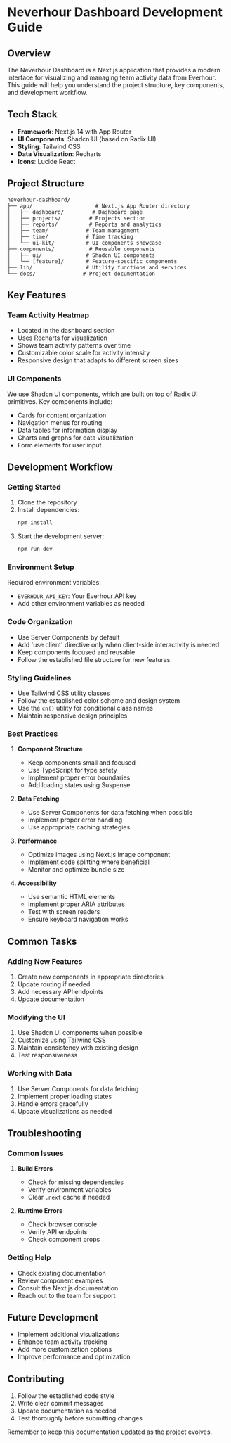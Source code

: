 # Neverhour Dashboard Development Guide

## Overview
The Neverhour Dashboard is a Next.js application that provides a modern interface for visualizing and managing team activity data from Everhour. This guide will help you understand the project structure, key components, and development workflow.

## Tech Stack
- **Framework**: Next.js 14 with App Router
- **UI Components**: Shadcn UI (based on Radix UI)
- **Styling**: Tailwind CSS
- **Data Visualization**: Recharts
- **Icons**: Lucide React

## Project Structure
```
neverhour-dashboard/
├── app/                    # Next.js App Router directory
│   ├── dashboard/         # Dashboard page
│   ├── projects/         # Projects section
│   ├── reports/          # Reports and analytics
│   ├── team/            # Team management
│   ├── time/            # Time tracking
│   └── ui-kit/          # UI components showcase
├── components/           # Reusable components
│   ├── ui/              # Shadcn UI components
│   └── [feature]/       # Feature-specific components
├── lib/                 # Utility functions and services
└── docs/               # Project documentation
```

## Key Features

### Team Activity Heatmap
- Located in the dashboard section
- Uses Recharts for visualization
- Shows team activity patterns over time
- Customizable color scale for activity intensity
- Responsive design that adapts to different screen sizes

### UI Components
We use Shadcn UI components, which are built on top of Radix UI primitives. Key components include:
- Cards for content organization
- Navigation menus for routing
- Data tables for information display
- Charts and graphs for data visualization
- Form elements for user input

## Development Workflow

### Getting Started
1. Clone the repository
2. Install dependencies:
   ```bash
   npm install
   ```
3. Start the development server:
   ```bash
   npm run dev
   ```

### Environment Setup
Required environment variables:
- `EVERHOUR_API_KEY`: Your Everhour API key
- Add other environment variables as needed

### Code Organization
- Use Server Components by default
- Add 'use client' directive only when client-side interactivity is needed
- Keep components focused and reusable
- Follow the established file structure for new features

### Styling Guidelines
- Use Tailwind CSS utility classes
- Follow the established color scheme and design system
- Use the `cn()` utility for conditional class names
- Maintain responsive design principles

### Best Practices
1. **Component Structure**
   - Keep components small and focused
   - Use TypeScript for type safety
   - Implement proper error boundaries
   - Add loading states using Suspense

2. **Data Fetching**
   - Use Server Components for data fetching when possible
   - Implement proper error handling
   - Use appropriate caching strategies

3. **Performance**
   - Optimize images using Next.js Image component
   - Implement code splitting where beneficial
   - Monitor and optimize bundle size

4. **Accessibility**
   - Use semantic HTML elements
   - Implement proper ARIA attributes
   - Test with screen readers
   - Ensure keyboard navigation works

## Common Tasks

### Adding New Features
1. Create new components in appropriate directories
2. Update routing if needed
3. Add necessary API endpoints
4. Update documentation

### Modifying the UI
1. Use Shadcn UI components when possible
2. Customize using Tailwind CSS
3. Maintain consistency with existing design
4. Test responsiveness

### Working with Data
1. Use Server Components for data fetching
2. Implement proper loading states
3. Handle errors gracefully
4. Update visualizations as needed

## Troubleshooting

### Common Issues
1. **Build Errors**
   - Check for missing dependencies
   - Verify environment variables
   - Clear `.next` cache if needed

2. **Runtime Errors**
   - Check browser console
   - Verify API endpoints
   - Check component props

### Getting Help
- Check existing documentation
- Review component examples
- Consult the Next.js documentation
- Reach out to the team for support

## Future Development
- Implement additional visualizations
- Enhance team activity tracking
- Add more customization options
- Improve performance and optimization

## Contributing
1. Follow the established code style
2. Write clear commit messages
3. Update documentation as needed
4. Test thoroughly before submitting changes

Remember to keep this documentation updated as the project evolves. 
